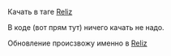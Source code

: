 Качать в таге [Reliz](https://github.com/9564519/ping_hi/releases/tag/v1)

В коде (вот прям тут) ничего качать не надо.

Обновление происзвожу именно в [Reliz](https://github.com/9564519/ping_hi/releases/tag/v1)
